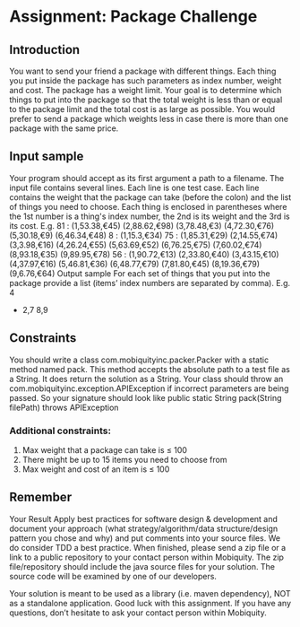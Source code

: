 # Assignment: Package Challenge
## Introduction

You want to send your friend a package with different things.
Each thing you put inside the package has such parameters as index number, weight and cost. The package has a weight limit. Your goal is to determine which things to put into the package so that the total weight is less than or equal to the package limit and the total cost is as large as possible.
You would prefer to send a package which weights less in case there is more than one package with the same price.

## Input sample

Your program should accept as its first argument a path to a filename. The input file contains several lines. Each line is one test case.
Each line contains the weight that the package can take (before the colon) and the list of things you need to choose. Each thing is enclosed in parentheses where the 1st number is a thing's index number, the 2nd is its weight and the 3rd is its cost. E.g.
81 : (1,53.38,€45) (2,88.62,€98) (3,78.48,€3) (4,72.30,€76) (5,30.18,€9) (6,46.34,€48)
8 : (1,15.3,€34)
75 : (1,85.31,€29) (2,14.55,€74) (3,3.98,€16) (4,26.24,€55) (5,63.69,€52) (6,76.25,€75) (7,60.02,€74) (8,93.18,€35) (9,89.95,€78)
56 : (1,90.72,€13) (2,33.80,€40) (3,43.15,€10) (4,37.97,€16) (5,46.81,€36) (6,48.77,€79) (7,81.80,€45) (8,19.36,€79) (9,6.76,€64)
Output sample
For each set of things that you put into the package provide a list (items’ index numbers are separated by comma). E.g.
4
- 2,7 8,9

## Constraints

You should write a class com.mobiquityinc.packer.Packer with a static method named pack. This method accepts the absolute path to a test file as a String. It does return the solution as a String.
Your class should throw an com.mobiquityinc.exception.APIException if incorrect parameters are being passed. So your signature should look like
public static String pack(String filePath) throws APIException
 
### Additional constraints:
1. Max weight that a package can take is ≤ 100
2. There might be up to 15 items you need to choose from
3. Max weight and cost of an item is ≤ 100

## Remember

Your Result
 Apply best practices for software design & development and document your approach (what strategy/algorithm/data structure/design pattern you chose and why) and put comments into your source files. We do consider TDD a best practice.
 When finished, please send a zip file or a link to a public repository to your contact person within Mobiquity. The zip file/repository should include the java source files for your solution. The source code will be examined by one of our developers.

Your solution is meant to be used as a library (i.e. maven dependency), NOT as a standalone application.
Good luck with this assignment. If you have any questions, don’t hesitate to ask your contact person within Mobiquity.
